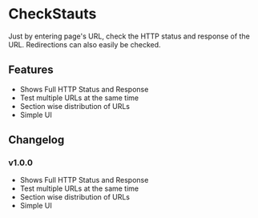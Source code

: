 # CheckStauts
Just by entering page's URL, check the HTTP status and response of the URL. Redirections can also easily be checked.


## Features
* Shows Full HTTP Status and Response
* Test multiple URLs at the same time
* Section wise distribution of URLs 
* Simple UI

## Changelog
### v1.0.0
* Shows Full HTTP Status and Response
* Test multiple URLs at the same time
* Section wise distribution of URLs 
* Simple UI